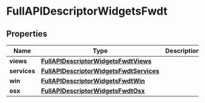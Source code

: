 

# FullAPIDescriptorWidgetsFwdt


## Properties

| Name | Type | Description | Notes |
|------------ | ------------- | ------------- | -------------|
|**views** | [**FullAPIDescriptorWidgetsFwdtViews**](FullAPIDescriptorWidgetsFwdtViews.md) |  |  [optional] |
|**services** | [**FullAPIDescriptorWidgetsFwdtServices**](FullAPIDescriptorWidgetsFwdtServices.md) |  |  [optional] |
|**win** | [**FullAPIDescriptorWidgetsFwdtWin**](FullAPIDescriptorWidgetsFwdtWin.md) |  |  [optional] |
|**osx** | [**FullAPIDescriptorWidgetsFwdtOsx**](FullAPIDescriptorWidgetsFwdtOsx.md) |  |  [optional] |



